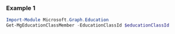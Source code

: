 ### Example 1
``` powershell
Import-Module Microsoft.Graph.Education
Get-MgEducationClassMember -EducationClassId $educationClassId
```
